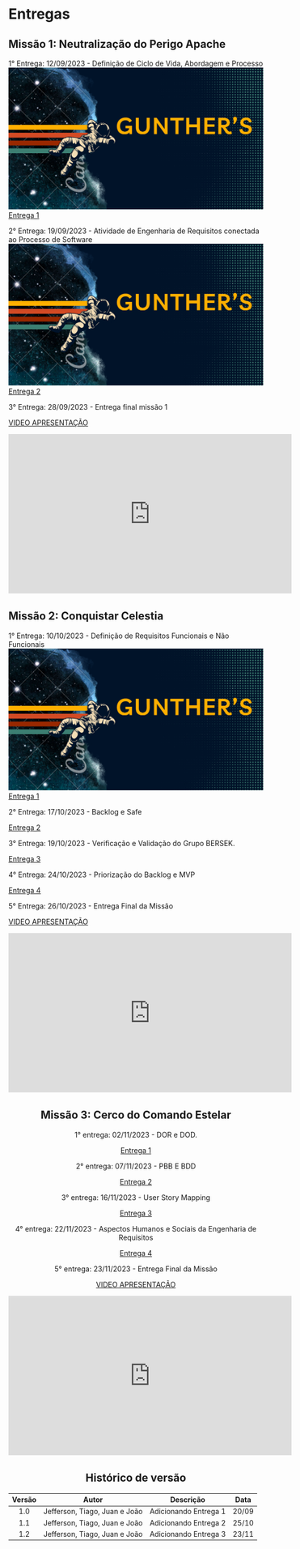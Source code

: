 # Entregas

## Missão 1: Neutralização do Perigo Apache

1° Entrega: 12/09/2023 -
Definição de Ciclo de Vida, Abordagem e Processo
![Slides](assets/imagens/slides.png) 
[Entrega 1](https://www.canva.com/design/DAFuL6830EA/tV1MUTEoWw-7mkQ6FOljVQ/edit?utm_content=DAFuL6830EA&utm_campaign=designshare&utm_medium=link2&utm_source=sharebutton)


2° Entrega: 19/09/2023 - Atividade de Engenharia de Requisitos conectada ao Processo de Software
![Slides](assets/imagens/slides.png) 
[Entrega 2](https://www.canva.com/design/DAFuuk6hZ-Y/k3tKMkdcWC_qA2JAh4IvtQ/edit?utm_content=DAFuuk6hZ-Y&utm_campaign=designshare&utm_medium=link2&utm_source=sharebutton)


3° Entrega: 28/09/2023 - Entrega final missão 1

[VIDEO APRESENTAÇÃO](https://www.youtube.com/watch?v=6vte3ta_GRs)

<center>

<iframe width="560" height="315" src="https://www.youtube.com/embed/6vte3ta_GRs?si=4_6dCliZ-XbkqYMD" title="YouTube video player" frameborder="0" allow="accelerometer; autoplay; clipboard-write; encrypted-media; gyroscope; picture-in-picture; web-share" allowfullscreen></iframe>

</center>

## Missão 2: Conquistar Celestia

1° Entrega: 10/10/2023 - Definição de Requisitos Funcionais e Não Funcionais
![Slides](assets/imagens/slides.png) 
[Entrega 1](https://www.canva.com/design/DAFxqAhdRvg/FLxCmF3lwnWlNBWdx9PDLg/edit)

2° Entrega: 17/10/2023 - Backlog e Safe 



[Entrega 2](https://app.mural.co/t/grupo3requisitos2402/m/grupo3requisitos2402/1694980157486/40f0885da9ce2341961cdd5ff5b9d35dc65fd4ee?sender=u9b51acb9052c125abc497983)

3° Entrega: 19/10/2023 - Verificação e Validação do Grupo BERSEK.

[Entrega 3](https://docs.google.com/document/d/1k4bXl_l05Wwao2wZqnsS9dirU0vxqJW9AONmUpaCTow/edit)


4° Entrega: 24/10/2023 -  Priorização do Backlog e MVP

[Entrega 4](https://mdsreq-fga-unb.github.io/2023.2-CarteiraControl/backlog/#priorizacao-de-historias-de-usuario)

5° Entrega: 26/10/2023 - Entrega Final da Missão

[VIDEO APRESENTAÇÃO](https://youtu.be/I_WQ8K1-x9s?si=elBhbMV4Z6x4m1NK)

<center>

<iframe width="560" height="315" src="https://www.youtube.com/embed/I_WQ8K1-x9s?si=IPCpGDPH1HExqKqS" title="YouTube video player" frameborder="0" allow="accelerometer; autoplay; clipboard-write; encrypted-media; gyroscope; picture-in-picture; web-share" allowfullscreen></iframe>

## Missão 3: Cerco do Comando Estelar

1° entrega: 02/11/2023 - DOR e DOD.

[Entrega 1](https://mdsreq-fga-unb.github.io/2023.2-CarteiraControl/caso_uso/#definicao-de-preparado-dor)

2° entrega:  07/11/2023 - PBB E BDD

[Entrega 2](https://mdsreq-fga-unb.github.io/2023.2-CarteiraControl/entrega3/bdd-tanas/)

3° entrega: 16/11/2023 - User Story Mapping

[Entrega 3](https://mdsreq-fga-unb.github.io/2023.2-CarteiraControl/entrega3/usm/)

4° entrega: 22/11/2023 - Aspectos Humanos e Sociais da Engenharia de Requisitos

[Entrega 4](https://mdsreq-fga-unb.github.io/2023.2-CarteiraControl/VisaoProjeto/#24-aspectos-humanos)

5° entrega: 23/11/2023 - Entrega Final da Missão

[VIDEO APRESENTAÇÃO](https://youtu.be/b3AoDsXrGrw)

<center>
<iframe width="560" height="315" src="https://www.youtube.com/embed/b3AoDsXrGrw?si=msEdtP0btlCfCKtF" title="YouTube video player" frameborder="0" allow="accelerometer; autoplay; clipboard-write; encrypted-media; gyroscope; picture-in-picture; web-share" allowfullscreen></iframe>
</center>


## Histórico de versão

| Versão  | Autor| Descrição | Data |
| :---: | :----: | :-------: | :---: |
| 1.0| Jefferson, Tiago, Juan e João |  Adicionando Entrega 1 | 20/09 |
| 1.1| Jefferson, Tiago, Juan e João |  Adicionando Entrega 2 | 25/10 |
| 1.2| Jefferson, Tiago, Juan e João |  Adicionando Entrega 3 | 23/11 |
